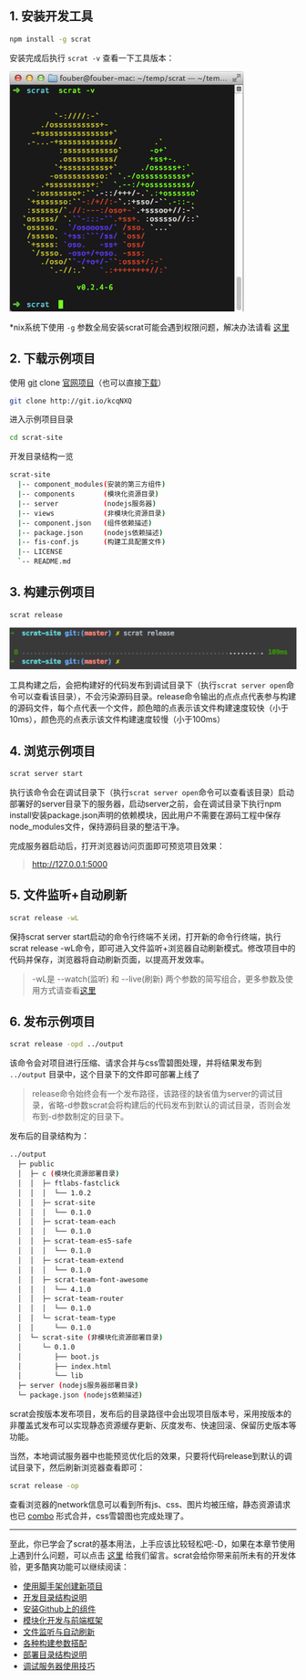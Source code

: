 ## 1. 安装开发工具

```bash
npm install -g scrat
```

安装完成后执行 ``scrat -v`` 查看一下工具版本：

![scrat -v](version.gif)

*nix系统下使用 ``-g`` 参数全局安装scrat可能会遇到权限问题，解决办法请看 [这里](https://github.com/scrat-team/scrat/issues/1)

## 2. 下载示例项目

使用 [git](http://www.git-scm.com/) clone [官网项目](https://github.com/scrat-team/scrat-site/)（也可以直接[下载](https://github.com/scrat-team/scrat-site/archive/master.zip)）

```bash
git clone http://git.io/kcqNXQ
```

进入示例项目目录

```bash
cd scrat-site
```

开发目录结构一览

```bash
scrat-site
  |-- component_modules(安装的第三方组件)
  |-- components       (模块化资源目录)
  |-- server           (nodejs服务器)
  |-- views            (非模块化资源目录)
  |-- component.json   (组件依赖描述)
  |-- package.json     (nodejs依赖描述)
  |-- fis-conf.js      (构建工具配置文件)
  |-- LICENSE
  `-- README.md
```

## 3. 构建示例项目

```bash
scrat release
```

![scrat release](release.gif)

工具构建之后，会把构建好的代码发布到调试目录下（执行``scrat server open``命令可以查看该目录），不会污染源码目录。release命令输出的点点点代表参与构建的源码文件，每个点代表一个文件，颜色暗的点表示该文件构建速度较快（小于10ms），颜色亮的点表示该文件构建速度较慢（小于100ms）

## 4. 浏览示例项目

```bash
scrat server start
```

执行该命令会在调试目录下（执行``scrat server open``命令可以查看该目录）启动部署好的server目录下的服务器，启动server之前，会在调试目录下执行npm install安装package.json声明的依赖模块，因此用户不需要在源码工程中保存node_modules文件，保持源码目录的整洁干净。

完成服务器启动后，打开浏览器访问页面即可预览项目效果：

> http://127.0.0.1:5000

## 5. 文件监听+自动刷新

```bash
scrat release -wL
```

保持scrat server start启动的命令行终端不关闭，打开新的命令行终端，执行scrat release -wL命令，即可进入文件监听+浏览器自动刷新模式。修改项目中的代码并保存，浏览器将自动刷新页面，以提高开发效率。

> -wL是 --watch(监听) 和 --live(刷新) 两个参数的简写组合，更多参数及使用方式请查看[这里](/#!/todo)

## 6. 发布示例项目

```bash
scrat release -opd ../output
```

该命令会对项目进行压缩、请求合并与css雪碧图处理，并将结果发布到 ``../output``  目录中，这个目录下的文件即可部署上线了

> release命令始终会有一个发布路径，该路径的缺省值为server的调试目录，省略-d参数scrat会将构建后的代码发布到默认的调试目录，否则会发布到-d参数制定的目录下。

发布后的目录结构为：

```bash
../output
  ├─ public
  │  ├─ c (模块化资源部署目录)
  │  │  ├─ ftlabs-fastclick
  │  │  │  └── 1.0.2
  │  │  ├─ scrat-site
  │  │  │  └── 0.1.0
  │  │  ├─ scrat-team-each
  │  │  │  └── 0.1.0
  │  │  ├─ scrat-team-es5-safe
  │  │  │  └── 0.1.0
  │  │  ├─ scrat-team-extend
  │  │  │  └── 0.1.0
  │  │  ├─ scrat-team-font-awesome
  │  │  │  └── 4.1.0
  │  │  ├─ scrat-team-router
  │  │  │  └── 0.1.0
  │  │  └─ scrat-team-type
  │  │     └── 0.1.0
  │  └─ scrat-site (非模块化资源部署目录)
  │     └─ 0.1.0
  │        ├── boot.js
  │        ├── index.html
  │        └── lib
  ├─ server (nodejs服务器部署目录)
  └─ package.json (nodejs依赖描述)
```

scrat会按版本发布项目，发布后的目录路径中会出现项目版本号，采用按版本的非覆盖式发布可以实现静态资源缓存更新、灰度发布、快速回滚、保留历史版本等功能。

当然，本地调试服务器中也能预览优化后的效果，只要将代码release到默认的调试目录下，然后刷新浏览器查看即可：

```bash
scrat release -op
```

查看浏览器的network信息可以看到所有js、css、图片均被压缩，静态资源请求也已 [combo](/#!/todo) 形式合并，css雪碧图也完成处理了。

--------

至此，你已学会了scrat的基本用法，上手应该比较轻松吧:-D，如果在本章节使用上遇到什么问题，可以点击 [这里](/#!/todo) 给我们留言。scrat会给你带来前所未有的开发体验，更多酷爽功能可以继续阅读：

* [使用脚手架创建新项目](/#!/todo)
* [开发目录结构说明](/#!/todo)
* [安装Github上的组件](/#!/todo)
* [模块化开发与前端框架](/#!/todo)
* [文件监听与自动刷新](/#!/todo)
* [各种构建参数搭配](/#!/todo)
* [部署目录结构说明](/#!/todo)
* [调试服务器使用技巧](/#!/todo)
